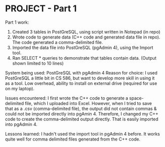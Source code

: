 # PROJECT - Part 1

Part 1 work:

1. Created 3 tables in PostGreSQL, using script written in Notepad (in repo)
2. Wrote code to generate data (C++ code and generated data file in repo). The code generated a comma-delimited file.
3. Imported the data file into PostGreSQL (pgAdmin 4), using the Import tool.
4. Ran SELECT * queries to demonstrate that tables contain data. (Output shown limited to 10 lines)

System being used: PostGreSQL with pgAdmin 4
   Reason for choice: I used PostGreSQL a little bit in CS 586, but want to develop more skill in using it as a tool.
                      Low overhead, ability to install on external drive (required for use on my laptop).

Issues encountered: I first wrote the C++ code to generate a space-delimited file, which I uploaded into Excel. However,
                    when I tried to save that as a .csv (comma-delimited file), the output did not contain commas & could
                    not be imported directly into pgAmin 4. Therefore, I changed my C++ code to create the comma-delimited
                    output directly. That is easily imported into pgAdmin 4.
                    
Lessons learned: I hadn't used the import tool in pgAdmin 4 before. It works quite well for comma delimited files generated
                 from the C++ code.
